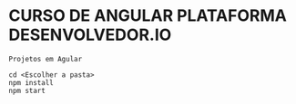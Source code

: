 # CURSO DE ANGULAR PLATAFORMA DESENVOLVEDOR.IO
```
Projetos em Agular 

cd <Escolher a pasta>
npm install
npm start

```

